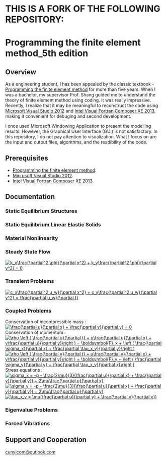 # THIS IS A FORK OF THE FOLLOWING REPOSITORY:

# Programming the finite element method_5th edition  
## Overview  
As a engineering student, I has been appealed by the classic textbook - [Programming the finite element method](https://www.amazon.com/Programming-Finite-Element-Method-Smith/dp/1119973341) for more than five years. When I was a bachelor, my supervisor Prof. Shang guided me to understand the theory of finite element method using coding. It was really impressive. Recently, I realize that it may be meaningful to reconstruct the code using [Microsoft Visual Studio 2012](https://visualstudio.microsoft.com/zh-hans/vs/older-downloads/?rr=https%3A%2F%2Fwww.google.com%2F) and [Intel Visual Fortran Composer XE 2013](https://software.intel.com/en-us/forums/intel-software-development-products-download-registration-licensing), making it convenient for debuging and second development.  

I once used Microsoft Windowing Application to present the modelling results. However, the Graphical User Interface (GUI) is not satisfactory. In this repository, I do not pay attention to visualization. What I focus on are the input and output files,  algorithms, and the readibility of the code.    

## Prerequisites  
* [Programming the finite element method](https://www.amazon.com/Programming-Finite-Element-Method-Smith/dp/1119973341).
* [Microsoft Visual Studio 2012](https://visualstudio.microsoft.com/zh-hans/vs/older-downloads/?rr=https%3A%2F%2Fwww.google.com%2F).
* [Intel Visual Fortran Composer XE 2013](https://software.intel.com/en-us/forums/intel-software-development-products-download-registration-licensing).

## Documentation  
### Static Equilibrium Structures  
### Static Equilibrium Linear Elastic Solids  
### Material Nonlinearity  
### Steady State Flow  
<a href="https://www.codecogs.com/eqnedit.php?latex=k_x\frac{\partial^2&space;\phi}{\partial&space;x^2}&space;&plus;&space;k_y\frac{\partial^2&space;\phi}{\partial&space;y^2}&space;=&space;0" target="_blank"><img src="https://latex.codecogs.com/gif.latex?k_x\frac{\partial^2&space;\phi}{\partial&space;x^2}&space;&plus;&space;k_y\frac{\partial^2&space;\phi}{\partial&space;y^2}&space;=&space;0" title="k_x\frac{\partial^2 \phi}{\partial x^2} + k_y\frac{\partial^2 \phi}{\partial y^2} = 0" /></a>  
### Transient Problems  
<a href="https://www.codecogs.com/eqnedit.php?latex=c_x\frac{\partial^2&space;u_w}{\partial&space;x^2}&space;&plus;&space;c_y\frac{\partial^2&space;u_w}{\partial&space;y^2}&space;=&space;\frac{\partial&space;u_w}{\partial&space;t}" target="_blank"><img src="https://latex.codecogs.com/gif.latex?c_x\frac{\partial^2&space;u_w}{\partial&space;x^2}&space;&plus;&space;c_y\frac{\partial^2&space;u_w}{\partial&space;y^2}&space;=&space;\frac{\partial&space;u_w}{\partial&space;t}" title="c_x\frac{\partial^2 u_w}{\partial x^2} + c_y\frac{\partial^2 u_w}{\partial y^2} = \frac{\partial u_w}{\partial t}" /></a>  
### Coupled Problems  
Conservation of incompressible mass :  
<a href="https://www.codecogs.com/eqnedit.php?latex=\frac{\partial&space;u}{\partial&space;x}&space;&plus;&space;\frac{\partial&space;v}{\partial&space;y}&space;=&space;0" target="_blank"><img src="https://latex.codecogs.com/gif.latex?\frac{\partial&space;u}{\partial&space;x}&space;&plus;&space;\frac{\partial&space;v}{\partial&space;y}&space;=&space;0" title="\frac{\partial u}{\partial x} + \frac{\partial v}{\partial y} = 0" /></a>  
Conservation of momentum :  
<a href="https://www.codecogs.com/eqnedit.php?latex=\rho&space;\left&space;(&space;\frac{\partial&space;u}{\partial&space;t}&space;&plus;&space;u\frac{\partial&space;u}{\partial&space;x}&space;&plus;&space;v\frac{\partial&space;u}{\partial&space;y}\right&space;)&space;=&space;\boldsymbol{F}_x&space;&plus;&space;\left&space;(&space;\frac{\partial&space;\sigma_x}{\partial&space;x}&space;&plus;&space;\frac{\partial&space;\tau_x_y}{\partial&space;y}\right&space;)" target="_blank"><img src="https://latex.codecogs.com/gif.latex?\rho&space;\left&space;(&space;\frac{\partial&space;u}{\partial&space;t}&space;&plus;&space;u\frac{\partial&space;u}{\partial&space;x}&space;&plus;&space;v\frac{\partial&space;u}{\partial&space;y}\right&space;)&space;=&space;\boldsymbol{F}_x&space;&plus;&space;\left&space;(&space;\frac{\partial&space;\sigma_x}{\partial&space;x}&space;&plus;&space;\frac{\partial&space;\tau_x_y}{\partial&space;y}\right&space;)" title="\rho \left ( \frac{\partial u}{\partial t} + u\frac{\partial u}{\partial x} + v\frac{\partial u}{\partial y}\right ) = \boldsymbol{F}_x + \left ( \frac{\partial \sigma_x}{\partial x} + \frac{\partial \tau_x_y}{\partial y}\right )" /></a>  
<a href="https://www.codecogs.com/eqnedit.php?latex=\rho&space;\left&space;(&space;\frac{\partial&space;v}{\partial&space;t}&space;&plus;&space;u\frac{\partial&space;v}{\partial&space;x}&space;&plus;&space;v\frac{\partial&space;v}{\partial&space;y}\right&space;)&space;=&space;\boldsymbol{F}_y&space;&plus;&space;\left&space;(&space;\frac{\partial&space;\sigma_y}{\partial&space;y}&space;&plus;&space;\frac{\partial&space;\tau_x_y}{\partial&space;x}\right&space;)" target="_blank"><img src="https://latex.codecogs.com/gif.latex?\rho&space;\left&space;(&space;\frac{\partial&space;v}{\partial&space;t}&space;&plus;&space;u\frac{\partial&space;v}{\partial&space;x}&space;&plus;&space;v\frac{\partial&space;v}{\partial&space;y}\right&space;)&space;=&space;\boldsymbol{F}_y&space;&plus;&space;\left&space;(&space;\frac{\partial&space;\sigma_y}{\partial&space;y}&space;&plus;&space;\frac{\partial&space;\tau_x_y}{\partial&space;x}\right&space;)" title="\rho \left ( \frac{\partial v}{\partial t} + u\frac{\partial v}{\partial x} + v\frac{\partial v}{\partial y}\right ) = \boldsymbol{F}_y + \left ( \frac{\partial \sigma_y}{\partial y} + \frac{\partial \tau_x_y}{\partial x}\right )" /></a>  
Stress equations :  
<a href="https://www.codecogs.com/eqnedit.php?latex=\sigma_x&space;=&space;-p&space;-&space;\frac{2\mu}{3}(\frac{\partial&space;u}{\partial&space;x}&space;&plus;&space;\frac{\partial&space;v}{\partial&space;y})&space;&plus;&space;2\mu\frac{\partial&space;u}{\partial&space;x}" target="_blank"><img src="https://latex.codecogs.com/gif.latex?\sigma_x&space;=&space;-p&space;-&space;\frac{2\mu}{3}(\frac{\partial&space;u}{\partial&space;x}&space;&plus;&space;\frac{\partial&space;v}{\partial&space;y})&space;&plus;&space;2\mu\frac{\partial&space;u}{\partial&space;x}" title="\sigma_x = -p - \frac{2\mu}{3}(\frac{\partial u}{\partial x} + \frac{\partial v}{\partial y}) + 2\mu\frac{\partial u}{\partial x}" /></a>  
<a href="https://www.codecogs.com/eqnedit.php?latex=\sigma_y&space;=&space;-p&space;-&space;\frac{2\mu}{3}(\frac{\partial&space;u}{\partial&space;x}&space;&plus;&space;\frac{\partial&space;v}{\partial&space;y})&space;&plus;&space;2\mu\frac{\partial&space;u}{\partial&space;y}" target="_blank"><img src="https://latex.codecogs.com/gif.latex?\sigma_y&space;=&space;-p&space;-&space;\frac{2\mu}{3}(\frac{\partial&space;u}{\partial&space;x}&space;&plus;&space;\frac{\partial&space;v}{\partial&space;y})&space;&plus;&space;2\mu\frac{\partial&space;u}{\partial&space;y}" title="\sigma_y = -p - \frac{2\mu}{3}(\frac{\partial u}{\partial x} + \frac{\partial v}{\partial y}) + 2\mu\frac{\partial u}{\partial y}" /></a>  
<a href="https://www.codecogs.com/eqnedit.php?latex=\tau_x_y&space;=&space;\mu(\frac{\partial&space;u}{\partial&space;y}&space;&plus;&space;\frac{\partial&space;v}{\partial&space;x})" target="_blank"><img src="https://latex.codecogs.com/gif.latex?\tau_x_y&space;=&space;\mu(\frac{\partial&space;u}{\partial&space;y}&space;&plus;&space;\frac{\partial&space;v}{\partial&space;x})" title="\tau_x_y = \mu(\frac{\partial u}{\partial y} + \frac{\partial v}{\partial x})" /></a>  
### Eigenvalue Problems  
### Forced Vibrations  

## Support and Cooperation 
cunyicom@outlook.com
